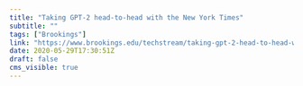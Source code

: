 ```yaml
---
title: "Taking GPT-2 head-to-head with the New York Times"
subtitle: ""
tags: ["Brookings"]
link: "https://www.brookings.edu/techstream/taking-gpt-2-head-to-head-with-the-new-york-times/"
date: 2020-05-29T17:30:51Z
draft: false
cms_visible: true
---
```

